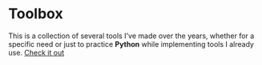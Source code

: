 # Toolbox

This is a collection of several tools I've made over the years,  whether for a specific need or just to practice **Python** while implementing tools I already use.
[Check it out](https://ahmedstoolbox.streamlit.app/)
